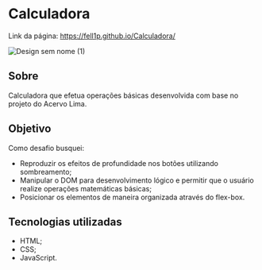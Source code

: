 ﻿# Calculadora

Link da página: https://fell1p.github.io/Calculadora/

![Design sem nome (1)](https://user-images.githubusercontent.com/99513670/201495894-f3266160-a76d-4bee-9efa-c7543196e8f4.gif)

## Sobre
Calculadora que efetua operações básicas desenvolvida com base no projeto do Acervo Lima.

## Objetivo
Como desafio busquei:
- Reproduzir os efeitos de profundidade nos botões utilizando sombreamento; 
- Manipular o DOM para desenvolvimento lógico e permitir que o usuário realize operações matemáticas básicas;
- Posicionar os elementos de maneira organizada através do flex-box.

## Tecnologias utilizadas
- HTML;
- CSS; 
- JavaScript.

